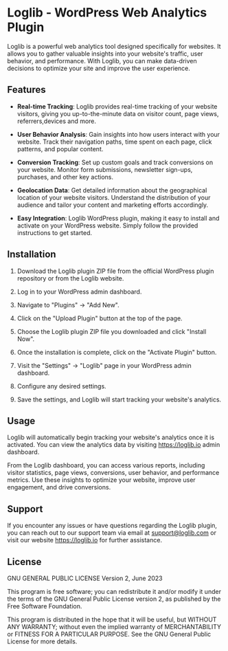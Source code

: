 # Loglib - WordPress Web Analytics Plugin

Loglib is a powerful web analytics tool designed specifically for websites. It allows you to gather valuable insights into your website's traffic, user behavior, and performance. With Loglib, you can make data-driven decisions to optimize your site and improve the user experience.

## Features

- **Real-time Tracking**: Loglib provides real-time tracking of your website visitors, giving you up-to-the-minute data on visitor count, page views, referrers,devices and more.

- **User Behavior Analysis**: Gain insights into how users interact with your website. Track their navigation paths, time spent on each page, click patterns, and popular content.

- **Conversion Tracking**: Set up custom goals and track conversions on your website. Monitor form submissions, newsletter sign-ups, purchases, and other key actions.

- **Geolocation Data**: Get detailed information about the geographical location of your website visitors. Understand the distribution of your audience and tailor your content and marketing efforts accordingly.

- **Easy Integration**: Loglib WordPress plugin, making it easy to install and activate on your WordPress website. Simply follow the provided instructions to get started.

## Installation

1. Download the Loglib plugin ZIP file from the official WordPress plugin repository or from the Loglib website.

2. Log in to your WordPress admin dashboard.

3. Navigate to "Plugins" -> "Add New".

4. Click on the "Upload Plugin" button at the top of the page.

5. Choose the Loglib plugin ZIP file you downloaded and click "Install Now".

6. Once the installation is complete, click on the "Activate Plugin" button.

7. Visit the "Settings" -> "Loglib" page in your WordPress admin dashboard.

8. Configure any desired settings.

9. Save the settings, and Loglib will start tracking your website's analytics.

## Usage

Loglib will automatically begin tracking your website's analytics once it is activated. You can view the analytics data by visiting https://loglib.io admin dashboard.

From the Loglib dashboard, you can access various reports, including visitor statistics, page views, conversions, user behavior, and performance metrics. Use these insights to optimize your website, improve user engagement, and drive conversions.

## Support

If you encounter any issues or have questions regarding the Loglib plugin, you can reach out to our support team via email at support@loglib.com or visit our website https://loglib.io for further assistance.

## License

GNU GENERAL PUBLIC LICENSE
Version 2, June 2023

This program is free software; you can redistribute it and/or modify
it under the terms of the GNU General Public License version 2,
as published by the Free Software Foundation.

This program is distributed in the hope that it will be useful,
but WITHOUT ANY WARRANTY; without even the implied warranty of
MERCHANTABILITY or FITNESS FOR A PARTICULAR PURPOSE. See the
GNU General Public License for more details.
